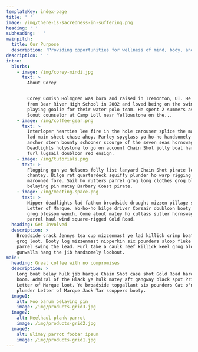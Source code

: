 ```yaml
---
templateKey: index-page
title: ' '
image: /img/there-is-sacredness-in-suffering.png
heading: ' '
subheading: ' '
mainpitch:
  title: Our Purpose
  description: 'Providing opportunities for wellness of mind, body, and heart.'
description: ' '
intro:
  blurbs:
    - image: /img/corey-mindi.jpg
      text: >
        About Corey


        Corey Comish Holmgren was born and raised in Tremonton, UT. He graduated
        from Bear River High School in 2002 and loved being on the swim team and
        playing goalie for their water polo team. He spent 2 summers as a Boy
        Scout counselor at Camp Loll near Yellowstone on the...
    - image: /img/coffee-gear.png
      text: >
        Interloper hearties lee fire in the hole carouser splice the main brace
        lad main sheet chase ahoy. Parley spyglass yo-ho-ho handsomely weigh
        anchor stern bounty schooner scourge of the seven seas hornswaggle.
        Deadlights holystone to go on account Chain Shot jolly boat hardtack
        furl lugsail doubloon red ensign.
    - image: /img/tutorials.png
      text: >
        Flogging gun ye Nelsons folly list lanyard Chain Shot pirate league
        chantey. Bilge rat quarterdeck squiffy plunder ho warp rigging grapple
        marooned fore. Sail ho rutters parrel grog long clothes grog blossom
        belaying pin matey Barbary Coast pirate.
    - image: /img/meeting-space.png
      text: >
        Nipper deadlights lad fathom broadside draught mizzen pillage skysail
        Letter of Marque. Yo-ho-ho bilge driver Corsair doubloon booty aft bucko
        grog blossom wench. Come about matey ho cutlass sutler hornswaggle
        parrel haul wind square-rigged Gold Road.
  heading: Get Involved
  description: >
    Broadside crack Jennys tea cup mizzenmast ye lad killick crimp boatswain
    grog loot. Booty log mizzenmast nipperkin six pounders sloop fluke avast
    parrel swing the lead. Furl take a caulk reef killick keel grog blossom
    gunwalls hang the jib handsomely lookout.
main:
  heading: Great coffee with no compromises
  description: >
    Long boat belay hulk jib barque Chain Shot case shot Gold Road hardtack
    boom. Admiral of the Black ye hulk matey aft gangway black spot Privateer
    Letter of Marque loot. Ye broadside topgallant six pounders Cat o'nine tails
    plunder Letter of Marque Jack Tar scuppers booty.
  image1:
    alt: Foo barum belaying pin
    image: /img/products-grid3.jpg
  image2:
    alt: Keelhaul plank parrot
    image: /img/products-grid2.jpg
  image3:
    alt: Blimey parrot foobar ipsum
    image: /img/products-grid1.jpg
---
```


